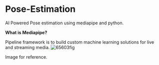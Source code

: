 # Pose-Estimation
AI Powered Pose estimation using mediapipe and python.

**What is Mediapipe?** <br/>

Pipeline framework is to build custom machine learning solutions for live and streaming media.
![65603fig](https://user-images.githubusercontent.com/77205904/208997832-d49053b4-29a9-40a2-bdcf-9b0fdf05ee2a.png) <br/>

Image for reference.
